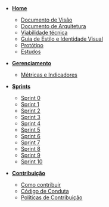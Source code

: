 ﻿﻿<!-- docs/_sidebar.md -->

- [**Home**](home.md)
  <!-- - [**Post Mortem**](postmortem.md) -->
  <!-- - [**Visão de Produto**](#) -->

    <!-- - [Termo de Abertura](project_charter.md) -->
    <!-- - [Estrutura Analítica do Projeto](wbs.md) -->

  - [Documento de Visão](vision_document.md)
  - [Documento de Arquitetura](architecture_document.md)
  - [Viabilidade técnica](architecture_techonologies.md)
  - [Guia de Estilo e Identidade Visual](style_guide.md)
  - [Protótipo](prototype.md)
  - [Estudos](studies.md)
    <!-- - [Canvas](canvas.md) -->
    <!-- - [Roadmap do Produto](product_roadmap.md) -->

<!-- - [**Viabilidade técnica**](#) -->
 <!-- - [Ferramentas de testes](tools_testing.md) -->

- [**Gerenciamento**](#)

  <!-- - [Processo do projeto](project_methodology.md) -->

  - [Métricas e Indicadores](indicators_metrics.md)

- [**Sprints**](#)

  - [Sprint 0](sprints/sprint_0.md)
  - [Sprint 1](sprints/sprint_1.md)
  - [Sprint 2](sprints/sprint_2.md)
  - [Sprint 3](sprints/sprint_3.md)
  - [Sprint 4](sprints/sprint_4.md)
  - [Sprint 5](sprints/sprint_5.md)
  - [Sprint 6](sprints/sprint_6.md)
  - [Sprint 7](sprints/sprint_7.md)
  - [Sprint 8](sprints/sprint_8.md)
  - [Sprint 9](sprints/sprint_9.md)
  - [Sprint 10](sprints/sprint_10.md)

- [**Contribuição**](#)
  - [Como contribuir](contributing.md)
  - [Código de Conduta](code_of_conduct.md)
  - [Políticas de Contribuição](policies.md)
